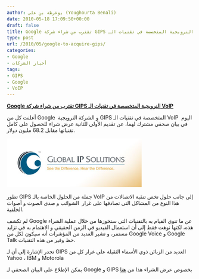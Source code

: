 ```yaml
---
author: يوغرطة بن علي (Youghourta Benali)
date: 2010-05-18 17:09:50+00:00
draft: false
title: Google تقترب من شراء شركة GIPS النرويجية المتخصصة في تقنيات الـ VoIP
type: post
url: /2010/05/google-to-acquire-gips/
categories:
- Google
- أخبار الشركات
tags:
- GIPS
- Google
- VoIP
---
```


[**Google تقترب من شراء شركة GIPS النرويجية المتخصصة في تقنيات الـ VoIP**](https://www.it-scoop.com/2010/05/google-to-acquire-gips/)


أعلنت كل من Google  و الشركة النرويجية GIPS المتخصصة في تقنيات الـ VoIP  اليوم في بيان صحفي مشترك لهما، عن تقديم الأولى للثانية عرض شراء للحصول على كامل تقنياتها مقابل 68.2 مليون دولار.

[![](GIPS-logo.jpg)
](https://www.it-scoop.com/2010/05/google-to-acquire-gips/)

تطور GIPS جملة من الحلول الخاصة بالـ VoIP إلى جانب حلول تخص تنقية الاتصالات من هذا النوع من المشاكل التي تصادفها على غرار  الشوائب و صدى الصوت و أصوات الخلفية.

لم تكشف Google عن ما تنوي القيام به بالتقنيات التي ستحوزها من خلال عملية الشراء هذه، لكنها نوهت فقط إلى أن استعمال الفيديو في الزمن الحقيقي و الاهتمام به في تزايد مستمر، و تشير العديد من المؤشرات أنه سيكون لكل من Google Voice و Google Talk حظ وفير من هذه التقنيات.

تجدر الإشارة إلى أن لـ GIPS العديد من الزبائن ذوي الأسماء الثقيلة على غرار كل من Yahoo ، IBM و Motorola

يمكن الإطلاع على البيان الصحفي لـ Google و GIPS بخصوص عرض الشراء هذا من [هنا](http://www.google.com/intl/en/press/pressrel/ir_20100517.html)
